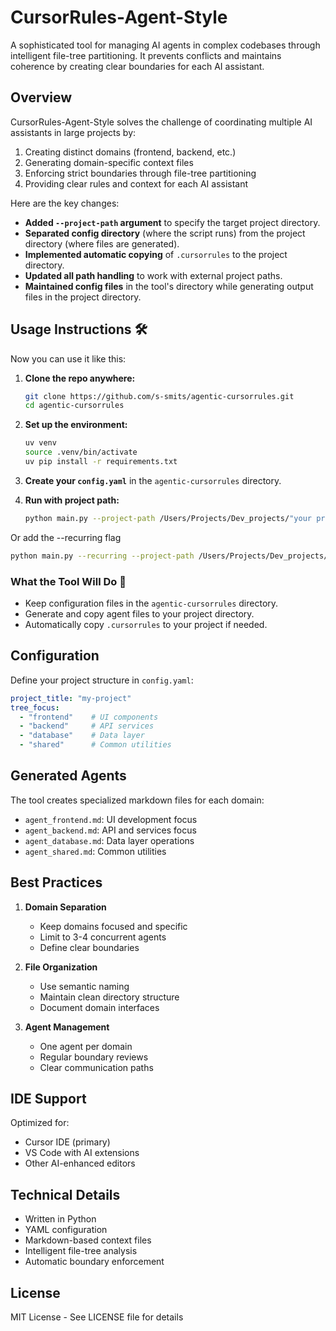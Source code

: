 # CursorRules-Agent-Style

A sophisticated tool for managing AI agents in complex codebases through intelligent file-tree partitioning. It prevents conflicts and maintains coherence by creating clear boundaries for each AI assistant.

## Overview

CursorRules-Agent-Style solves the challenge of coordinating multiple AI assistants in large projects by:

1. Creating distinct domains (frontend, backend, etc.)
2. Generating domain-specific context files
3. Enforcing strict boundaries through file-tree partitioning
4. Providing clear rules and context for each AI assistant

Here are the key changes:

-  **Added `--project-path` argument** to specify the target project directory.
-  **Separated config directory** (where the script runs) from the project directory (where files are generated).
-  **Implemented automatic copying** of `.cursorrules` to the project directory.
-  **Updated all path handling** to work with external project paths.
-  **Maintained config files** in the tool's directory while generating output files in the project directory.

## Usage Instructions 🛠️

Now you can use it like this:

1. **Clone the repo anywhere:**
   ```bash
   git clone https://github.com/s-smits/agentic-cursorrules.git
   cd agentic-cursorrules
   ```

2. **Set up the environment:**
   ```bash
   uv venv
   source .venv/bin/activate
   uv pip install -r requirements.txt
   ```

3. **Create your `config.yaml`** in the `agentic-cursorrules` directory.

4. **Run with project path:**
   ```bash
   python main.py --project-path /Users/Projects/Dev_projects/"your project dir"
   ```
Or add the --recurring flag 
   ```bash
   python main.py --recurring --project-path /Users/Projects/Dev_projects/"your project dir"
   ```

### What the Tool Will Do 🔧

-  Keep configuration files in the `agentic-cursorrules` directory.
-  Generate and copy agent files to your project directory.
-  Automatically copy `.cursorrules` to your project if needed.

## Configuration

Define your project structure in `config.yaml`:

```yaml
project_title: "my-project"
tree_focus:
  - "frontend"    # UI components
  - "backend"     # API services
  - "database"    # Data layer
  - "shared"      # Common utilities
```

## Generated Agents

The tool creates specialized markdown files for each domain:

- `agent_frontend.md`: UI development focus
- `agent_backend.md`: API and services focus
- `agent_database.md`: Data layer operations
- `agent_shared.md`: Common utilities

## Best Practices

1. **Domain Separation**
   - Keep domains focused and specific
   - Limit to 3-4 concurrent agents
   - Define clear boundaries

2. **File Organization**
   - Use semantic naming
   - Maintain clean directory structure
   - Document domain interfaces

3. **Agent Management**
   - One agent per domain
   - Regular boundary reviews
   - Clear communication paths

## IDE Support

Optimized for:
- Cursor IDE (primary)
- VS Code with AI extensions
- Other AI-enhanced editors

## Technical Details

- Written in Python
- YAML configuration
- Markdown-based context files
- Intelligent file-tree analysis
- Automatic boundary enforcement

## License

MIT License - See LICENSE file for details
